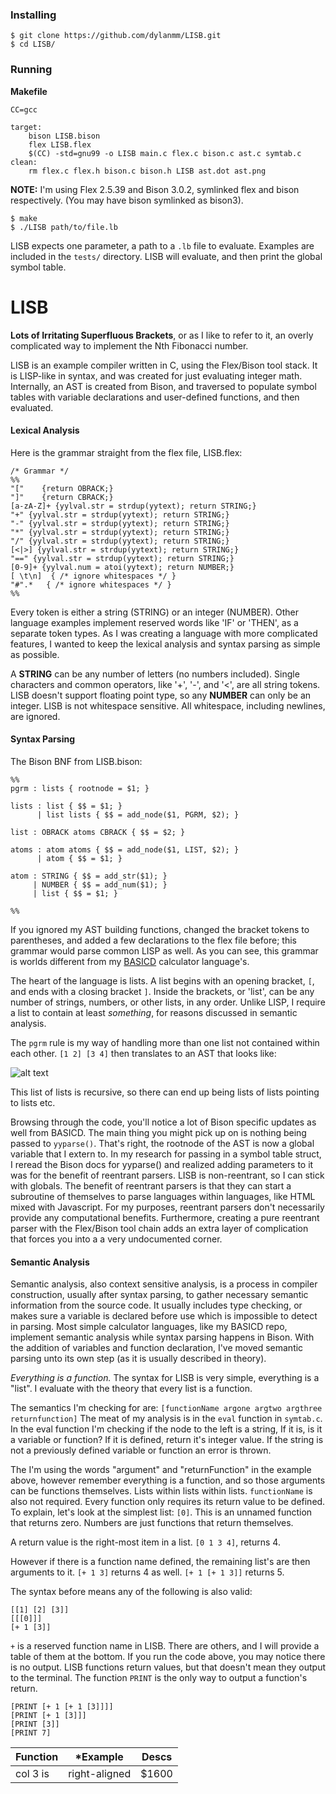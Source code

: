 ### Installing
```
$ git clone https://github.com/dylanmm/LISB.git
$ cd LISB/
```
### Running
**Makefile**
```
CC=gcc

target:
	bison LISB.bison
	flex LISB.flex
	$(CC) -std=gnu99 -o LISB main.c flex.c bison.c ast.c symtab.c
clean:
	rm flex.c flex.h bison.c bison.h LISB ast.dot ast.png
```
**NOTE:** I'm using Flex 2.5.39 and Bison 3.0.2, symlinked flex and bison respectively. (You may have bison symlinked as bison3).
```
$ make
$ ./LISB path/to/file.lb
```
LISB expects one parameter, a path to a `.lb` file to evaluate. Examples are included in the `tests/` directory. LISB will evaluate, and then print the global symbol table.

# LISB
**Lots of Irritating Superfluous Brackets**, or as I like to refer to it, an overly complicated way to implement the Nth Fibonacci number.

LISB is an example compiler written in C, using the Flex/Bison tool stack. It is LISP-like in syntax, and was created for just evaluating integer math. Internally, an AST is created from Bison, and traversed to populate symbol tables with variable declarations and user-defined functions, and then evaluated.

#### Lexical Analysis
Here is the grammar straight from the flex file, LISB.flex:
```
/* Grammar */
%%
"["    {return OBRACK;}
"]"    {return CBRACK;}
[a-zA-Z]+ {yylval.str = strdup(yytext); return STRING;}
"+" {yylval.str = strdup(yytext); return STRING;}
"-" {yylval.str = strdup(yytext); return STRING;}
"*" {yylval.str = strdup(yytext); return STRING;}
"/" {yylval.str = strdup(yytext); return STRING;}
[<|>] {yylval.str = strdup(yytext); return STRING;}
"==" {yylval.str = strdup(yytext); return STRING;}
[0-9]+ {yylval.num = atoi(yytext); return NUMBER;}
[ \t\n]  { /* ignore whitespaces */ }
"#".*   { /* ignore whitespaces */ }
%%
```
Every token is either a string (STRING) or an integer (NUMBER). Other language examples implement reserved words like 'IF' or 'THEN', as a separate token types. As I was creating a language with more complicated features, I wanted to keep the lexical analysis and syntax parsing as simple as possible. 

A **STRING** can be any number of letters (no numbers included). Single characters and common operators, like '+', '-', and '<', are all string tokens. LISB doesn't support floating point type, so any **NUMBER** can only be an integer. LISB is not whitespace sensitive. All whitespace, including newlines, are ignored.

#### Syntax Parsing
The Bison BNF from LISB.bison:
```
%%
pgrm : lists { rootnode = $1; }

lists : list { $$ = $1; }
      | list lists { $$ = add_node($1, PGRM, $2); } 

list : OBRACK atoms CBRACK { $$ = $2; }
         
atoms : atom atoms { $$ = add_node($1, LIST, $2); }
      | atom { $$ = $1; }

atom : STRING { $$ = add_str($1); }
     | NUMBER { $$ = add_num($1); }
     | list { $$ = $1; }

%%
```
If you ignored my AST building functions, changed the bracket tokens to parentheses, and added a few declarations to the flex file before; this grammar would parse common LISP as well. As you can see, this grammar is worlds different from my [BASICD](https://github.com/dylanmm/basicd) calculator language's. 

The heart of the language is lists. A list begins with an opening bracket, `[`, and ends with a closing bracket `]`. Inside the brackets, or 'list', can be any number of strings, numbers, or other lists, in any order. Unlike LISP, I require a list to contain at least *something*, for reasons discussed in semantic analysis.

The `pgrm` rule is my way of handling more than one list not contained within each other. `[1 2] [3 4]` then translates to an AST that looks like:

![alt text](https://cdn.pbrd.co/images/2PZz6O5P.png)

This list of lists is recursive, so there can end up being lists of lists pointing to lists etc.

Browsing through the code, you'll notice a lot of Bison specific updates as well from BASICD. The main thing you might pick up on is nothing being passed to `yyparse()`. That's right, the rootnode of the AST is now a global variable that I extern to. In my research for passing in a symbol table struct, I reread the Bison docs for yyparse() and realized adding parameters to it was for the benefit of reentrant parsers. LISB is non-reentrant, so I can stick with globals. The benefit of reentrant parsers is that they can start a subroutine of themselves to parse languages within languages, like HTML mixed with Javascript. For my purposes, reentrant parsers don't necessarily provide any computational benefits. Furthermore, creating a pure reentrant parser with the Flex/Bison tool chain adds an extra layer of complication that forces you into a a very undocumented corner. 

#### Semantic Analysis
Semantic analysis, also context sensitive analysis, is a process in compiler construction, usually after syntax parsing, to gather necessary semantic information from the source code. It usually includes type checking, or makes sure a variable is declared before use which is impossible to detect in parsing. Most simple calculator languages, like my BASICD repo, implement semantic analysis while syntax parsing happens in Bison. With the addition of variables and function declaration, I've moved semantic parsing unto its own step (as it is usually described in theory).

*Everything is a function.* The syntax for LISB is very simple, everything is a "list". I evaluate with the theory that every list is a function. 

The semantics I'm checking for are:
``` [functionName argone argtwo argthree returnfunction] ```
The meat of my analysis is in the `eval` function in `symtab.c`. In the eval function I'm checking if the node to the left is a string, If it is, is it a variable or function? If it is defined, return it's integer value. If the string is not a previously defined variable or function an error is thrown. 

The I'm using the words "argument" and "returnFunction" in the example above, however remember everything is a function, and so those arguments can be functions themselves. Lists within lists within lists. `functionName` is also not required. Every function only requires its return value to be defined. To explain, let's look at the simplest list: `[0]`. This is an unnamed function that returns zero. Numbers are just functions that return themselves.

A return value is the right-most item in a list. `[0 1 3 4]`, returns 4.

However if there is a function name defined, the remaining list's are then arguments to it.
```[+ 1 3]``` returns 4 as well. 
```[+ 1 [+ 1 3]]``` returns 5.

The syntax before means any of the following is also valid:
```
[[1] [2] [3]]
[[[0]]]
[+ 1 [3]]
```
`+` is a reserved function name in LISB. There are others, and I will provide a table of them at the bottom. If you run the code above, you may notice there is no output. LISB functions return values, but that doesn't mean they output to the terminal. The function `PRINT` is the only way to output a function's return.

```
[PRINT [+ 1 [+ 1 [3]]]]
[PRINT [+ 1 [3]]]
[PRINT [3]]
[PRINT 7]

```


| **Function**        | ***Example**           | Descs  |
| --------------- |:-----------------:|:-------:|
| col 3 is        | right-aligned     | $1600   |